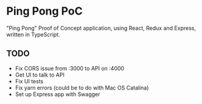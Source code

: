 # Ping Pong PoC

"Ping Pong" Proof of Concept application, using React, Redux and Express, written in TypeScript.

## TODO

-   Fix CORS issue from :3000 to API on :4000
-   Get UI to talk to API
-   Fix UI tests
-   Fix yarn errors (could be to do with Mac OS Catalina)
-   Set up Express app with Swagger
